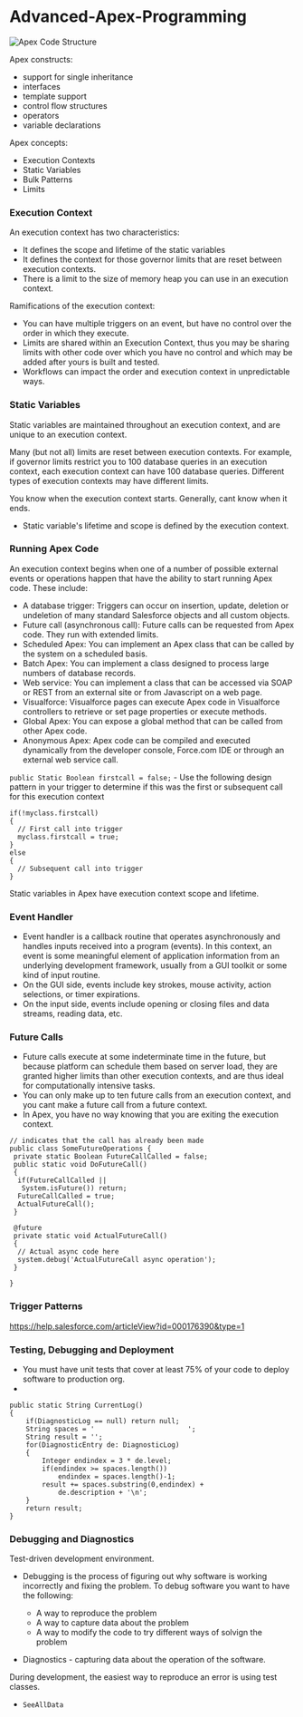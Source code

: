 # Advanced-Apex-Programming

![Apex Code Structure](https://s-media-cache-ak0.pinimg.com/originals/3d/ae/7c/3dae7cafff48d9440cd6928a23f3e4dd.png)

Apex constructs:
 * support for single inheritance
 * interfaces
 * template support
 * control flow structures
 * operators
 * variable declarations
 
Apex concepts:
  * Execution Contexts
  * Static Variables
  * Bulk Patterns
  * Limits

### Execution Context

An execution context has two characteristics:
  * It defines the scope and lifetime of the static variables
  * It defines the context for those governor limits that are reset between execution contexts.
  * There is a limit to the size of memory heap you can use in an execution context.

Ramifications of the execution context:
 * You can have multiple triggers on an event, but have no control over the order in which they execute.
 * Limits are shared within an Execution Context, thus you may be sharing limits with other code over which you have no control and which may be added after yours is built and tested.
 * Workflows can impact the order and execution context in unpredictable ways.

### Static Variables

Static variables are maintained throughout an execution context, and are unique to an execution context.
 
Many (but not all) limits are reset between execution contexts.  For example, if governor limits restrict you to 100 database queries in an execution context, each execution context can have 100 database queries.  Different types of execution contexts may have different limits.

You know when the execution context starts.  Generally, cant know when it ends.

 * Static variable's lifetime and scope is defined by the execution context.

### Running Apex Code

An execution context begins when one of a number of possible external events or operations happen that have the ability to start running Apex code.  These include:
 * A database trigger: Triggers can occur on insertion, update, deletion or undeletion of many standard Salesforce objects and all custom objects.
 * Future call (asynchronous call): Future calls can be requested from Apex code.  They run with extended limits.
 * Scheduled Apex: You can implement an Apex class that can be called by the system on a scheduled basis.
 * Batch Apex: You can implement a class designed to process large numbers of database records.
 * Web service: You can implement a class that can be accessed via SOAP or REST from an external site or from Javascript on a web page.
 * Visualforce: Visualforce pages can execute Apex code in Visualforce controllers to retrieve or set page properties or execute methods.
 * Global Apex: You can expose a global method that can be called from other Apex code.
 * Anonymous Apex: Apex code can be compiled and executed dynamically from the developer console, Force.com IDE or through an external web service call.
 
`public Static Boolean firstcall = false;`  - Use the following design pattern in your trigger to determine if this was the first or subsequent call for this execution context 

```Apex
if(!myclass.firstcall)
{
  // First call into trigger
  myclass.firstcall = true;
}
else
{
  // Subsequent call into trigger
}
```
Static variables in Apex have execution context scope and lifetime.  

### Event Handler

 * Event handler is a callback routine that operates asynchronously and handles inputs received into a program (events).  In this context, an event is some meaningful element of application information from an underlying development framework, usually from a GUI toolkit or some kind of input routine.  
 * On the GUI side, events include key strokes, mouse activity, action selections, or timer expirations.  
 * On the input side, events include opening or closing files and data streams, reading data, etc.

### Future Calls

* Future calls execute at some indeterminate time in the future, but because platform can schedule them based on server load, they are granted higher limits than other execution contexts, and are thus ideal for computationally intensive tasks.
* You can only make up to ten future calls from an execution context, and you cant make a future call from a future context.
* In Apex, you have no way knowing that you are exiting the execution context.

```Apex
// indicates that the call has already been made
public class SomeFutureOperations {
 private static Boolean FutureCallCalled = false;
 public static void DoFutureCall()
 {
  if(FutureCallCalled || 
   System.isFuture()) return;
  FutureCallCalled = true;
  ActualFutureCall();
 }
 
 @future
 private static void ActualFutureCall()
 {
  // Actual async code here
  system.debug('ActualFutureCall async operation');
 }
  
}
```

### Trigger Patterns

https://help.salesforce.com/articleView?id=000176390&type=1


### Testing, Debugging and Deployment

* You must have unit tests that cover at least 75% of your code to deploy software to production org.
* 

```Apex
public static String CurrentLog()
{
    if(DiagnosticLog == null) return null;
    String spaces = '                       ';
    String result = '';
    for(DiagnosticEntry de: DiagnosticLog)
    {
        Integer endindex = 3 * de.level;
        if(endindex >= spaces.length())
            endindex = spaces.length()-1;
        result += spaces.substring(0,endindex) +
            de.description + '\n';
    }
    return result;
}
```

### Debugging and Diagnostics

Test-driven development environment.

* Debugging is the process of figuring out why software is working incorrectly and fixing the problem.  To debug software you want to have the following:
    * A way to reproduce the problem
    * A way to capture data about the problem
    * A way to modify the code to try different ways of solvign the problem
    
* Diagnostics - capturing data about the operation of the software.

During development, the easiest way to reproduce an error is using test classes.

* `SeeAllData` 
